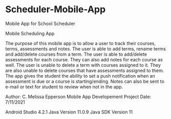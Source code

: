 # Scheduler-Mobile-App
Mobile App for School Scheduler

Mobile Scheduling App

The purpose of this mobile app is to allow a user to track their courses, terms, assessments and notes. The user is able to add terms, rename terms and add/delete courses from a term. The user is able to add/delete assessments for each course. They can also add notes for each course as well. The user is unable to delete a term with courses assigned to it. They are also unable to delete courses that have assessments assigned to them. The app gives the student the ability to set a push notification when an assessment is due or a course is starting/ending. Notes can also be sent to e-mail or text for student to review when not in the app. 

Author: C. Melissa Epperson
Mobile App Developement Project
Date: 7/11/2021

Android Studio 4.2.1
Java Version 11.0.9
Java SDK Version 11

